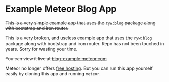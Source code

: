 # Example Meteor Blog App

<s>This is a very simple example app that uses the [`ryw:blog`](https://github.com/meteor-blog/meteor-blog) package along with bootstrap and iron router. </s>

This is a very broken, and useless example app that uses the [`ryw:blog`](https://github.com/meteor-blog/meteor-blog) package along with bootstrap and iron router.  Repo has not been touched in years.  Sorry for wasting your time.

<s>You can view it live at [blog-example.meteor.com](http://blog-example.meteor.com)</s>

Meteor no longer offers [free hosting](https://forums.meteor.com/t/meteor-com-free-hosting-ends-march-25-2016/19308?u=hellogerard).  But you can run this app yourself easily by cloning this app and running `meteor`.
